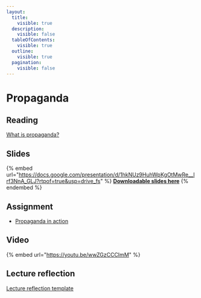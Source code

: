 ```yaml
---
layout:
  title:
    visible: true
  description:
    visible: false
  tableOfContents:
    visible: true
  outline:
    visible: true
  pagination:
    visible: false
---
```


# Propaganda

## Reading

[What is propaganda?](https://drive.google.com/file/d/1kn3UMFp336FkPNMFk1nk_GM9wD62hoGi/view?usp=sharing)

## Slides

{% embed url="https://docs.google.com/presentation/d/1hkNUz9HuhWpKgOtMwRe__lrf3NnA_GLJ?rtpof=true&usp=drive_fs" %}
[**Downloadable slides here**](https://docs.google.com/presentation/d/1hkNUz9HuhWpKgOtMwRe__lrf3NnA_GLJ?rtpof=true\&usp=drive_fs)
{% endembed %}

## Assignment

* [Propaganda in action](https://docs.google.com/document/d/1ht1_iJVnMmZO9UKMeWXsmKiS3rjSSKH1?rtpof=true\&usp=drive_fs)

## Video

{% embed url="https://youtu.be/wwZGzCCCImM" %}

## Lecture reflection

[Lecture reflection template](https://docs.google.com/document/d/1-m3zJsLz5JDIqFX9wQSpjHHMDxgHeIV4?rtpof=true\&usp=drive_fs)
